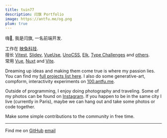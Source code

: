 ```yaml
---
title: tuin77
description: 闫旗 Portfolio
image: https://antfu.me/og.png
plum: true
---
```


嗨👋, 我是闫旗, 一名前端开发.

工作在 [<span i-simple-icons-nuxtdotjs /> 映兔科技](https://www.ingtube.com/).<br>
擅长 [Vitest](https://github.com/vitest-dev/vitest), [Slidev](https://github.com/slidevjs/slidev), [VueUse](https://github.com/vueuse/vueuse), [UnoCSS](https://github.com/antfu/unocss), [Elk](https://github.com/elk-zone/elk), [Type Challenges](https://github.com/type-challenges/type-challenges) and [others](/projects).<br>
常用 [Vue](https://vuejs.org/), [Nuxt](http://nuxtjs.org/) and [Vite](http://vitejs.dev/).<br>

Dreaming up ideas and making them come true is where my passion lies. You can find my [full projects list here](/projects). I also do some generative-art, compform, interactivity experiments on [100.antfu.me](https://100.antfu.me/).

Outside of programming, I enjoy doing photography and traveling. Some of my photos can be found on [Instagram](https://www.instagram.com/antfu7). If you happen to be in the same city I live (currently in Paris), maybe we can hang out and take some photos or code together.

Make some simple contributions to the community in free time.

<div flex-auto />

---



<p flex="~ gap-3 wrap" class="mt--2!">
  Find me on
  <a href="https://github.com/tuin77" target="_blank"><span op75 i-simple-icons-github /> GitHub</a>
  <a href="mailto:yanqirj@gmail.com?subject=Hi" target="_blank"><span op75 i-simple-icons-mastodon/> email</a>
   <!--<a href="https://www.twitter.com/antfu7" target="_blank"><span op75 i-ri-twitter-x-fill /> Twitter</a>
  <a href="https://chat.antfu.me" target="_blank"><span op75 i-simple-icons-discord /> Discord Server</a>
  <a href="https://www.youtube.com/anthonyfu7" target="_blank"><span op75 i-simple-icons-youtube /> YouTube</a>
  <a href="https://www.instagram.com/antfu7" target="_blank"><span op75 i-simple-icons-instagram /> Instagram</a>
  <a href="https://space.bilibili.com/668380" target="_blank"><span op75 i-simple-icons-bilibili /> 哔哩哔哩</a>
  <a href="https://www.zhihu.com/people/antfu" target="_blank"><span op75 i-simple-icons-zhihu /> 知乎</a>
  <a href="https://weibo.com/u/7485197193" target="_blank"><span op75 i-simple-icons-sinaweibo /> 微博</a> -->
</p>

<!-- If you enjoy my works, consider sponsoring me on [<span i-carbon-favorite /> GitHub Sponsor](https://github.com/sponsors/antfu). -->
